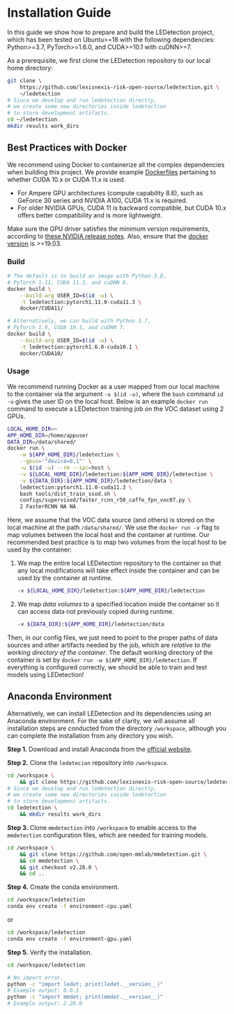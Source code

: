 # Installation Guide
In this guide we show how to prepare and build the LEDetection project, which has been tested on Ubuntu>=18 with the following dependencies: Python>=3.7, PyTorch>=1.6.0, and CUDA>=10.1 with cuDNN>=7.

As a prerequisite, we first clone the LEDetection repository to our local home directory:

```bash
git clone \
    https://github.com/lexisnexis-risk-open-source/ledetection.git \
    ~/ledetection
# Since we develop and run ledetection directly,
# we create some new directories inside ledetection
# to store development artifacts.
cd ~/ledetection
mkdir results work_dirs
```

## Best Practices with Docker
We recommend using Docker to containerize all the complex dependencies when building this project. We provide example [Dockerfiles](https://github.com/lexisnexis-risk-open-source/ledetection/tree/main/docker) pertaining to whether CUDA 10.x or CUDA 11.x is used.

- For Ampere GPU architectures (compute capability 8.6), such as GeForce 30 series and NVIDIA A100, CUDA 11.x is required.
- For older NVIDIA GPUs, CUDA 11 is backward compatible, but CUDA 10.x offers better compatibility and is more lightweight.

Make sure the GPU driver satisfies the minimum version requirements, according to [these NVIDIA release notes](https://docs.nvidia.com/cuda/cuda-toolkit-release-notes/index.html). Also, ensure that the [docker version](https://docs.docker.com/engine/install/) is >=19.03.

### Build

```bash
# The default is to build an image with Python 3.8,
# PyTorch 1.11, CUDA 11.3, and cuDNN 8.
docker build \
    --build-arg USER_ID=$(id -u) \
    -t ledetection:pytorch1.11.0-cuda11.3 \
    docker/CUDA11/
```

```bash
# Alternatively, we can build with Python 3.7,
# PyTorch 1.6, CUDA 10.1, and cuDNN 7.
docker build \
    --build-arg USER_ID=$(id -u) \
    -t ledetection:pytorch1.6.0-cuda10.1 \
    docker/CUDA10/
```

### Usage
We recommend running Docker as a user mapped from our local machine to the container via the argument `-u $(id -u)`, where the `bash` command `id -u` gives the user ID on the local host. Below is an example `docker run` command to execute a LEDetection training job on the VOC dataset using 2 GPUs.

```bash
LOCAL_HOME_DIR=~
APP_HOME_DIR=/home/appuser
DATA_DIR=/data/shared/
docker run \
    -w ${APP_HOME_DIR}/ledetection \
    --gpus='"device=0,1"' \
    -u $(id -u) --rm --ipc=host \
    -v ${LOCAL_HOME_DIR}/ledetection:${APP_HOME_DIR}/ledetection \
    -v ${DATA_DIR}:${APP_HOME_DIR}/ledetection/data \
    ledetection:pytorch1.11.0-cuda11.3 \
    bash tools/dist_train_ssod.sh \
    configs/supervised/faster_rcnn_r50_caffe_fpn_voc07.py \
    2 FasterRCNN NA NA
```

Here, we assume that the VOC data source (and others) is stored on the local machine at the path `/data/shared/`. We use the `docker run -v` flag to map volumes between the local host and the container at runtime. Our recommended best practice is to map two volumes from the local host to be used by the container:

1. We map the entire local LEDetection repository to the container so that any local modifications will take effect inside the container and can be used by the container at runtime.

    ```bash
    -v ${LOCAL_HOME_DIR}/ledetection:${APP_HOME_DIR}/ledetection
    ```

2. We map *data volumes* to a specified location inside the container so it can access data not previously copied during runtime.

    ```bash
    -v ${DATA_DIR}:${APP_HOME_DIR}/ledetection/data
    ```

Then, in our config files, we just need to point to the proper paths of data sources and other artifacts needed by the job, which are *relative to the working directory of the container*. The default working directory of the container is set by `docker run -w ${APP_HOME_DIR}/ledetection`. If everything is configured correctly, we should be able to train and test models using LEDetection!

## Anaconda Environment
Alternatively, we can install LEDetection and its dependencies using an Anaconda environment. For the sake of clarity, we will assume all installation steps are conducted from the directory `/workspace`, although you can complete the installation from any directory you wish.

**Step 1.** Download and install Anaconda from the [official website](https://www.anaconda.com/products/distribution).

**Step 2.** Clone the `ledetecion` repository into `/workspace`.

```bash
cd /workspace \
    && git clone https://github.com/lexisnexis-risk-open-source/ledetection.git
# Since we develop and run ledetection directly,
# we create some new directories inside ledetection
# to store development artifacts.
cd ledetection \
    && mkdir results work_dirs
```

**Step 3.** Clone `mmdetection` into `/workspace` to enable access to the `mmdetection` configuration files, which are needed for training models.

```bash
cd /workspace \
    && git clone https://github.com/open-mmlab/mmdetection.git \
    && cd mmdetection \
    && git checkout v2.28.0 \
    && cd ..
```

**Step 4.** Create the conda environment.

```bash
cd /workspace/ledetection
conda env create -f environment-cpu.yaml
```

or

```bash
cd /workspace/ledetection
conda env create -f environment-gpu.yaml
```

**Step 5.** Verify the installation.

```bash
cd /workspace/ledetection

# No import error.
python -c "import ledet; print(ledet.__version__)"
# Example output: 0.0.1
python -c "import mmdet; print(mmdet.__version__)"
# Example output: 2.28.0
```

